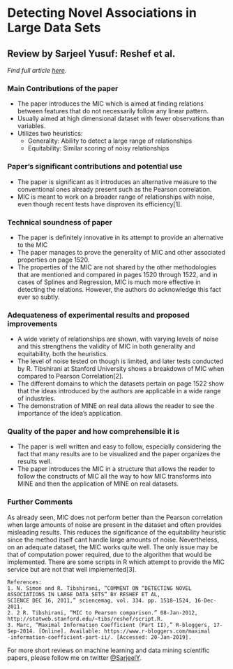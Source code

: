 # Detecting Novel Associations in Large Data Sets

## Review by Sarjeel Yusuf: Reshef et al.

_Find full article [here](http://science.sciencemag.org/content/334/6062/1518)._

### Main Contributions of the paper

- The paper introduces the MIC which is aimed at finding relations between features that do not necessarily follow any linear pattern.
- Usually aimed at high dimensional dataset with fewer observations than variables.
- Utilizes two heuristics:
  - Generality: Ability to detect a large range of relationships
  - Equitability: Similar scoring of noisy relationships

### Paper’s significant contributions and potential use

- The paper is significant as it introduces an alternative measure to the conventional ones already present such as the Pearson correlation.
- MIC is meant to work on a broader range of relationships with noise, even though recent tests have disproven its efficiency[1].

### Technical soundness of paper

- The paper is definitely innovative in its attempt to provide an alternative to the MIC
- The paper manages to prove the generality of MIC and other associated properties on page 1520.
- The properties of the MIC are not shared by the other methodologies that are mentioned and compared in pages 1520 through 1522, and in cases of Splines and Regression, MIC is much more effective in detecting the relations. However, the authors do acknowledge this fact ever so subtly.

### Adequateness of experimental results and proposed improvements

- A wide variety of relationships are shown, with varying levels of noise and this strengthens the validity of MIC in both generality and equitability, both the heuristics.
- The level of noise tested on though is limited, and later tests conducted by R. Tibshirani at Stanford University shows a breakdown of MIC when compared to Pearson Correlation[2].
- The different domains to which the datasets pertain on page 1522 show that the ideas introduced by the authors are applicable in a wide range of industries.
- The demonstration of MINE on real data allows the reader to see the importance of the idea’s application.

### Quality of the paper and how comprehensible it is

- The paper is well written and easy to follow, especially considering the fact that many results are to be visualized and the paper organizes the results well.
- The paper introduces the MIC in a structure that allows the reader to follow the constructs of MIC all the way to how MIC transforms into MINE and then the application of MINE on real datasets.

### Further Comments

As already seen, MIC does not perform better than the Pearson correlation when large amounts of noise are present in the dataset and often provides misleading results. This reduces the significance of the equitability heuristic since the method itself cant handle large amounts of noise. Nevertheless, on an adequate dataset, the MIC works quite well. The only issue may be that of computation power required, due to the algorithm that would be implemented. There are some scripts in R which attempt to provide the MIC service but are not that well implemented[3].

```
References:
1. N. Simon and R. Tibshirani, “COMMENT ON “DETECTING NOVEL ASSOCIATIONS IN LARGE DATA SETS” BY RESHEF ET AL,
SCIENCE DEC 16, 2011,” sciencemag, vol. 334. pp. 1518–1524, 16-Dec-2011.
2. 2 R. Tibshirani, “MIC to Pearson comparison.” 08-Jan-2012, http://statweb.stanford.edu/~tibs/reshef/script.R.
3. Marc, “Maximal Information Coefficient (Part II),” R-bloggers, 17-Sep-2014. [Online]. Available: https://www.r-bloggers.com/maximal
-information-coefficient-part-ii/. [Accessed: 20-Jan-2019].
```

For more short reviews on machine learning and data mining scientific papers, please follow me on twitter [@SarjeelY](https://twitter.com/SarjeelY).
